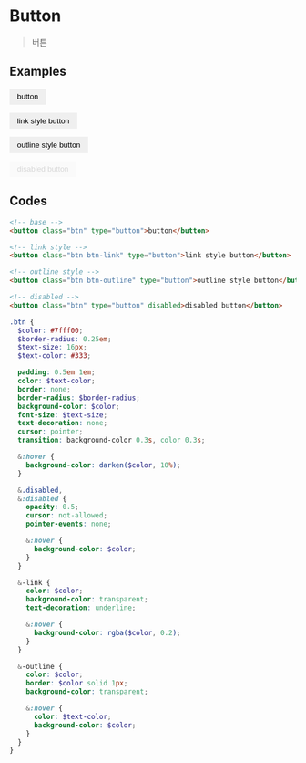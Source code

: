# Button

> 버튼

## Examples

<div class="box">

  <!-- base -->
  <button class="btn" type="button">button</button>

  <!-- link style -->
  <button class="btn btn-link" type="button">link style button</button>

  <!-- outline style -->
  <button class="btn btn-outline" type="button">outline style button</button>

  <!-- disabled -->
  <button class="btn" type="button" disabled>disabled button</button>

</div>

## Codes

<CodeGroup>
  <CodeGroupItem title="html">

```html
<!-- base -->
<button class="btn" type="button">button</button>

<!-- link style -->
<button class="btn btn-link" type="button">link style button</button>

<!-- outline style -->
<button class="btn btn-outline" type="button">outline style button</button>

<!-- disabled -->
<button class="btn" type="button" disabled>disabled button</button>
```

  </CodeGroupItem>
  <CodeGroupItem title="SCSS">

```scss
.btn {
  $color: #7fff00;
  $border-radius: 0.25em;
  $text-size: 16px;
  $text-color: #333;

  padding: 0.5em 1em;
  color: $text-color;
  border: none;
  border-radius: $border-radius;
  background-color: $color;
  font-size: $text-size;
  text-decoration: none;
  cursor: pointer;
  transition: background-color 0.3s, color 0.3s;

  &:hover {
    background-color: darken($color, 10%);
  }

  &.disabled,
  &:disabled {
    opacity: 0.5;
    cursor: not-allowed;
    pointer-events: none;

    &:hover {
      background-color: $color;
    }
  }

  &-link {
    color: $color;
    background-color: transparent;
    text-decoration: underline;

    &:hover {
      background-color: rgba($color, 0.2);
    }
  }

  &-outline {
    color: $color;
    border: $color solid 1px;
    background-color: transparent;

    &:hover {
      color: $text-color;
      background-color: $color;
    }
  }
}
```

  </CodeGroupItem>
</CodeGroup>

<style lang="scss" scoped>
.btn {
  $color: #7fff00;
  $border-radius: 0.25em;
  $text-size: 16px;
  $text-color: #333;

  padding: 0.5em 1em;
  color: $text-color;
  border: none;
  border-radius: $border-radius;
  background-color: $color;
  font-size: $text-size;
  text-decoration: none;
  cursor: pointer;
  transition: background-color 0.3s, color 0.3s;

  &:hover {
    background-color: darken($color, 10%);
  }

  &.disabled,
  &:disabled {
    opacity: 0.5;
    cursor: not-allowed;
    pointer-events: none;

    &:hover {
      background-color: $color;
    }
  }

  &-link {
    color: $color;
    background-color: transparent;
    text-decoration: underline;

    &:hover {
      background-color: rgba($color, 0.2);
    }
  }

  &-outline {
    color: $color;
    border: $color solid 1px;
    background-color: transparent;

    &:hover {
      color: $text-color;
      background-color: $color;
    }
  }
}
</style>
